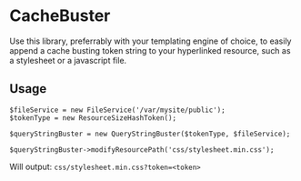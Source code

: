 # CacheBuster

Use this library, preferrably with your templating engine of choice, to easily append a 
cache busting token string to your hyperlinked resource, such as a stylesheet or a javascript file.

## Usage

    $fileService = new FileService('/var/mysite/public');
    $tokenType = new ResourceSizeHashToken();
    
    $queryStringBuster = new QueryStringBuster($tokenType, $fileService);
    
    $queryStringBuster->modifyResourcePath('css/stylesheet.min.css');
 
Will output: `css/stylesheet.min.css?token=<token>`